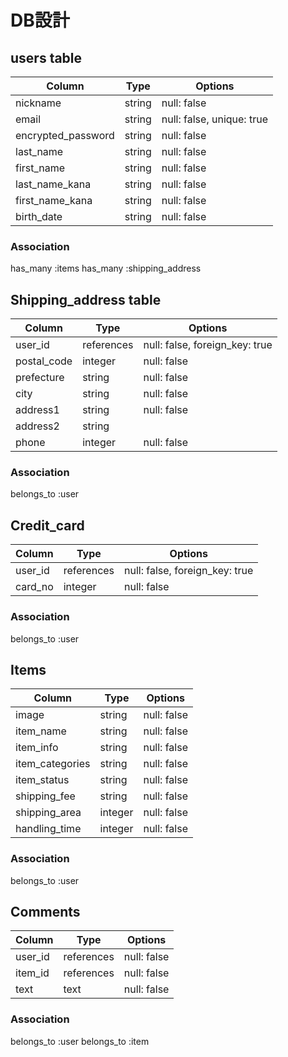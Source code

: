 # DB設計

## users table

| Column             | Type   | Options                   |
|--------------------|--------|---------------------------|
| nickname           | string | null: false               |
| email              | string | null: false, unique: true |
| encrypted_password | string | null: false               | 
| last_name          | string | null: false               | 
| first_name         | string | null: false               |
| last_name_kana     | string | null: false               | 
| first_name_kana    | string | null: false               |  
| birth_date         | string | null: false               | 

### Association
has_many :items
has_many :shipping_address


## Shipping_address table

| Column       | Type       | Options                        |
|--------------|------------|--------------------------------|
| user_id      | references | null: false, foreign_key: true |
| postal_code  | integer    | null: false                    |
| prefecture   | string     | null: false                    |
| city         | string     | null: false                    |
| address1     | string     | null: false                    |
| address2     | string     |                                |
| phone        | integer    | null: false                    |   

### Association
belongs_to :user


## Credit_card

| Column       | Type       | Options                        |
|--------------|------------|--------------------------------|
| user_id      | references | null: false, foreign_key: true |
| card_no      | integer    | null: false                    |

### Association
belongs_to :user

## Items

| Column         | Type    | Options     |
|----------------|---------|-------------|
| image          | string  | null: false |
| item_name      | string  | null: false |
| item_info      | string  | null: false |
| item_categories| string  | null: false |
| item_status    | string  | null: false |
| shipping_fee   | string  | null: false |
| shipping_area  | integer | null: false |
| handling_time  | integer | null: false |

### Association
belongs_to :user

## Comments

| Column  | Type       | Options     |
|---------|------------|-------------|
| user_id | references | null: false |
| item_id | references | null: false |
| text    | text       | null: false |

### Association
belongs_to :user
belongs_to :item